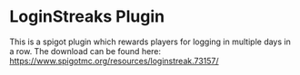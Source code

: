 # LoginStreaks Plugin
 This is a spigot plugin which rewards players for logging in multiple days in a row. The download can be found here: https://www.spigotmc.org/resources/loginstreak.73157/ 
